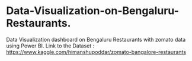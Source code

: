 # Data-Visualization-on-Bengaluru-Restaurants.
Data Visualization dashboard on Bengaluru Restaurants with zomato data using Power BI.
Link to the Dataset : https://www.kaggle.com/himanshupoddar/zomato-bangalore-restaurants
